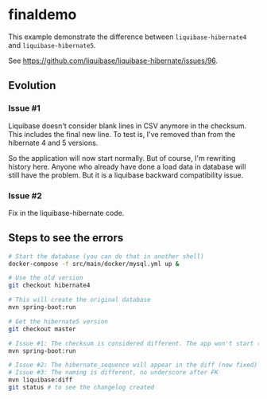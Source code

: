 # finaldemo

This example demonstrate the difference between `liquibase-hibernate4` and `liquibase-hibernate5`.

See https://github.com/liquibase/liquibase-hibernate/issues/96.

## Evolution

### Issue #1

Liquibase doesn't consider blank lines in CSV anymore in the checksum. This includes the final
new line. To test is, I've removed than from the hibernate 4 and 5 versions.

So the application will now start normally. But of course, I'm rewriting history here. Anyone
who already have done a load data in database will still have the problem. But it is a liquibase
backward compatibility issue.

### Issue #2

Fix in the liquibase-hibernate code.

## Steps to see the errors

```bash
# Start the database (you can do that in another shell)
docker-compose -f src/main/docker/mysql.yml up &

# Use the old version
git checkout hibernate4

# This will create the original database
mvn spring-boot:run

# Get the hibernate5 version
git checkout master

# Issue #1: The checksum is considered different. The app won't start (now fixed)
mvn spring-boot:run

# Issue #2: The hibernate_sequence will appear in the diff (now fixed)
# Issue #3: The naming is different, no underscore after FK
mvn liquibase:diff
git status # to see the changelog created
```
